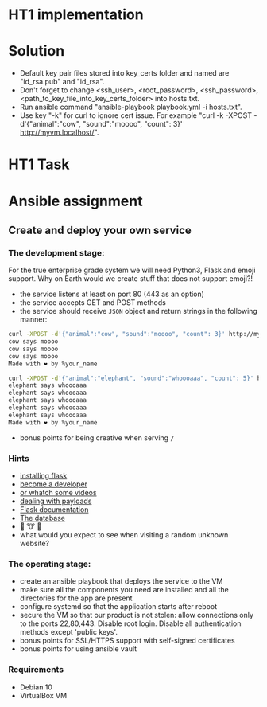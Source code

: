 # HT1 implementation

# Solution
* Default key pair files stored into key_certs folder and named are "id_rsa.pub" and "id_rsa".
* Don't forget to change <ssh_user>, <root_password>, <ssh_password>, <path_to_key_file_into_key_certs_folder> into hosts.txt.
* Run ansible command "ansible-playbook playbook.yml -i hosts.txt".
* Use key "-k" for curl to ignore cert issue. For example "curl -k -XPOST -d'{"animal":"cow", "sound":"moooo", "count": 3}' http://myvm.localhost/".


# HT1 Task 
# Ansible assignment
## Create and deploy your own service
### The development stage:
For the true enterprise grade system we will need Python3, Flask and emoji support. Why on Earth would we create stuff that does not support emoji?!

* the service listens at least on port 80 (443 as an option)
* the service accepts GET and POST methods
* the service should receive `JSON` object and return strings in the following manner:
```sh
curl -XPOST -d'{"animal":"cow", "sound":"moooo", "count": 3}' http://myvm.localhost/
cow says moooo
cow says moooo
cow says moooo
Made with ❤️ by %your_name

curl -XPOST -d'{"animal":"elephant", "sound":"whoooaaa", "count": 5}' http://myvm.localhost/
elephant says whoooaaa
elephant says whoooaaa
elephant says whoooaaa
elephant says whoooaaa
elephant says whoooaaa
Made with ❤️ by %your_name
```
* bonus points for being creative when serving `/`

### Hints
* [installing flask](https://flask.palletsprojects.com/en/1.1.x/installation/#installation)
* [become a developer](https://flask.palletsprojects.com/en/1.1.x/quickstart/)
* [or whatch some videos](https://www.youtube.com/watch?v=Tv6qXtc4Whs)
* [dealing with payloads](https://www.digitalocean.com/community/tutorials/processing-incoming-request-data-in-flask)
* [Flask documentation](https://flask.palletsprojects.com/en/1.1.x/api/#flask.Request.get_json)
* [The database](https://emojipedia.org/nature/)
* 🐘 🐮 🦒
* what would you expect to see when visiting a random unknown website?

### The operating stage:
* create an ansible playbook that deploys the service to the VM
* make sure all the components you need are installed and all the directories for the app are present
* configure systemd so that the application starts after reboot
* secure the VM so that our product is not stolen: allow connections only to the ports 22,80,443. Disable root login. Disable all authentication methods except 'public keys'.
* bonus points for SSL/HTTPS support with self-signed certificates
* bonus points for using ansible vault

### Requirements
* Debian 10
* VirtualBox VM
